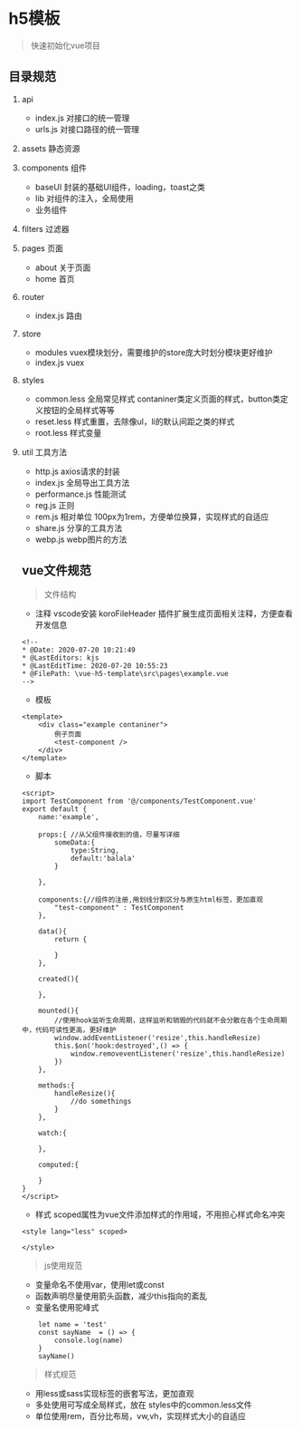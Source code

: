 <!--
 * @Date: 2020-07-14 14:34:09
 * @LastEditors: kjs
 * @LastEditTime: 2020-07-20 11:22:09
 * @FilePath: \vue-h5-template\README.md
--> 
# h5模板

>快速初始化vue项目
## 目录规范

1. api 
    + index.js 对接口的统一管理
    + urls.js 对接口路径的统一管理
2. assets 静态资源
3. components 组件 
    + baseUI 封装的基础UI组件，loading，toast之类
    + lib 对组件的注入，全局使用
    + 业务组件
4. filters 过滤器
5. pages 页面
    + about 关于页面
    + home 首页
6. router 
    + index.js 路由
7. store 
    + modules vuex模块划分，需要维护的store庞大时划分模块更好维护
    + index.js vuex
8. styles 
    + common.less 全局常见样式 contaniner类定义页面的样式，button类定义按钮的全局样式等等
    + reset.less 样式重置，去除像ul，li的默认间距之类的样式
    + root.less 样式变量
9. util 工具方法
    + http.js axios请求的封装
    + index.js 全局导出工具方法
    + performance.js 性能测试
    + reg.js 正则
    + rem.js 相对单位 100px为1rem，方便单位换算，实现样式的自适应
    + share.js 分享的工具方法
    + webp.js webp图片的方法

    ## vue文件规范
   

    >文件结构

    - 注释 vscode安装 koroFileHeader 插件扩展生成页面相关注释，方便查看开发信息
    ```
    <!--
    * @Date: 2020-07-20 10:21:49
    * @LastEditors: kjs
    * @LastEditTime: 2020-07-20 10:55:23
    * @FilePath: \vue-h5-template\src\pages\example.vue
    --> 
    ```
    - 模板
    ``` 
    <template>
        <div class="example contaniner">
            例子页面
            <test-component />
        </div>
    </template>
    ```
    - 脚本
    ```
    <script>
    import TestComponent from '@/components/TestComponent.vue'
    export default {
        name:'example',

        props:{ //从父组件接收到的值，尽量写详细
            someData:{
                type:String,
                default:'balala'
            }

        },
        
        components:{//组件的注册,用划线分割区分与原生html标签，更加直观
            "test-component" : TestComponent
        },

        data(){
            return {

            }
        },

        created(){

        },

        mounted(){
            //使用hook监听生命周期，这样监听和销毁的代码就不会分散在各个生命周期中，代码可读性更高，更好维护
            window.addEventListener('resize',this.handleResize)
            this.$on('hook:destroyed',() => {
                window.removeventListener('resize',this.handleResize)
            })
        },
    
        methods:{
            handleResize(){
                //do somethings
            }
        },

        watch:{

        },

        computed:{

        }
    }
    </script>
    
    ```
    - 样式 scoped属性为vue文件添加样式的作用域，不用担心样式命名冲突
    ```
    <style lang="less" scoped>

    </style>
    ```

    > js使用规范
    - 变量命名不使用var，使用let或const
    - 函数声明尽量使用箭头函数，减少this指向的紊乱
    - 变量名使用驼峰式
    ```
        let name = 'test'
        const sayName  = () => {
            console.log(name)
        }
        sayName()
    ```

    > 样式规范
    - 用less或sass实现标签的嵌套写法，更加直观
    - 多处使用可写成全局样式，放在 styles中的common.less文件
    - 单位使用rem，百分比布局，vw,vh，实现样式大小的自适应
